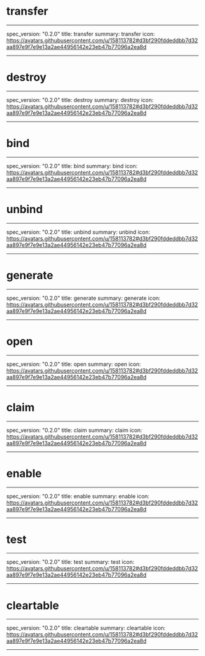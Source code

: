 <h1 class="contract">transfer</h1>

---

spec_version: "0.2.0"
title: transfer
summary: transfer
icon: https://avatars.githubusercontent.com/u/158113782#d3bf290fddeddbb7d32aa897e9f7e9e13a2ae44956142e23eb47b77096a2ea8d

---

<h1 class="contract">destroy</h1>

---

spec_version: "0.2.0"
title: destroy
summary: destroy
icon: https://avatars.githubusercontent.com/u/158113782#d3bf290fddeddbb7d32aa897e9f7e9e13a2ae44956142e23eb47b77096a2ea8d

---

<h1 class="contract">bind</h1>

---

spec_version: "0.2.0"
title: bind
summary: bind
icon: https://avatars.githubusercontent.com/u/158113782#d3bf290fddeddbb7d32aa897e9f7e9e13a2ae44956142e23eb47b77096a2ea8d

---

<h1 class="contract">unbind</h1>

---

spec_version: "0.2.0"
title: unbind
summary: unbind
icon: https://avatars.githubusercontent.com/u/158113782#d3bf290fddeddbb7d32aa897e9f7e9e13a2ae44956142e23eb47b77096a2ea8d

---

<h1 class="contract">generate</h1>

---

spec_version: "0.2.0"
title: generate
summary: generate
icon: https://avatars.githubusercontent.com/u/158113782#d3bf290fddeddbb7d32aa897e9f7e9e13a2ae44956142e23eb47b77096a2ea8d

---

<h1 class="contract">open</h1>

---

spec_version: "0.2.0"
title: open
summary: open
icon: https://avatars.githubusercontent.com/u/158113782#d3bf290fddeddbb7d32aa897e9f7e9e13a2ae44956142e23eb47b77096a2ea8d

---

<h1 class="contract">claim</h1>

---

spec_version: "0.2.0"
title: claim
summary: claim
icon: https://avatars.githubusercontent.com/u/158113782#d3bf290fddeddbb7d32aa897e9f7e9e13a2ae44956142e23eb47b77096a2ea8d

---

<h1 class="contract">enable</h1>

---

spec_version: "0.2.0"
title: enable
summary: enable
icon: https://avatars.githubusercontent.com/u/158113782#d3bf290fddeddbb7d32aa897e9f7e9e13a2ae44956142e23eb47b77096a2ea8d

---

<h1 class="contract">test</h1>

---

spec_version: "0.2.0"
title: test
summary: test
icon: https://avatars.githubusercontent.com/u/158113782#d3bf290fddeddbb7d32aa897e9f7e9e13a2ae44956142e23eb47b77096a2ea8d

---

<h1 class="contract">cleartable</h1>

---

spec_version: "0.2.0"
title: cleartable
summary: cleartable
icon: https://avatars.githubusercontent.com/u/158113782#d3bf290fddeddbb7d32aa897e9f7e9e13a2ae44956142e23eb47b77096a2ea8d

---
